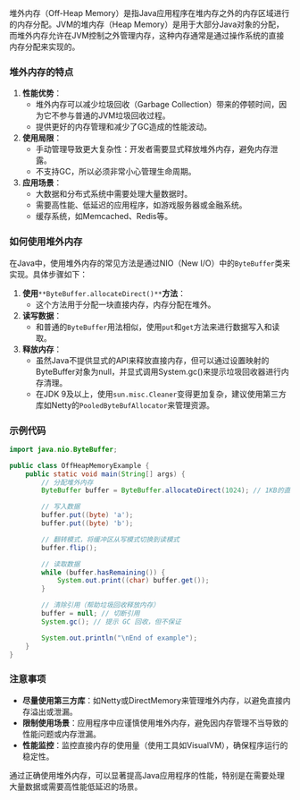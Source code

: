 堆外内存（Off-Heap Memory）是指Java应用程序在堆内存之外的内存区域进行的内存分配。JVM的堆内存（Heap Memory）是用于大部分Java对象的分配，而堆外内存允许在JVM控制之外管理内存，这种内存通常是通过操作系统的直接内存分配来实现的。

### 堆外内存的特点

1. **性能优势**：
    - 堆外内存可以减少垃圾回收（Garbage Collection）带来的停顿时间，因为它不参与普通的JVM垃圾回收过程。
    - 提供更好的内存管理和减少了GC造成的性能波动。
2. **使用局限**：
    - 手动管理导致更大复杂性：开发者需要显式释放堆外内存，避免内存泄露。
    - 不支持GC，所以必须非常小心管理生命周期。
3. **应用场景**：
    - 大数据和分布式系统中需要处理大量数据时。
    - 需要高性能、低延迟的应用程序，如游戏服务器或金融系统。
    - 缓存系统，如Memcached、Redis等。

### 如何使用堆外内存

在Java中，使用堆外内存的常见方法是通过NIO（New I/O）中的`ByteBuffer`类来实现。具体步骤如下：

1. **使用**`**ByteBuffer.allocateDirect()**`**方法**：
    - 这个方法用于分配一块直接内存，内存分配在堆外。
2. **读写数据**：
    - 和普通的`ByteBuffer`用法相似，使用`put`和`get`方法来进行数据写入和读取。
3. **释放内存**：
    - 虽然Java不提供显式的API来释放直接内存，但可以通过设置映射的ByteBuffer对象为null，并显式调用System.gc()来提示垃圾回收器进行内存清理。
    - 在JDK 9及以上，使用`sun.misc.Cleaner`变得更加复杂，建议使用第三方库如Netty的`PooledByteBufAllocator`来管理资源。

### 示例代码

```java
import java.nio.ByteBuffer;  

public class OffHeapMemoryExample {  
    public static void main(String[] args) {  
        // 分配堆外内存  
        ByteBuffer buffer = ByteBuffer.allocateDirect(1024); // 1KB的直接内存  

        // 写入数据  
        buffer.put((byte) 'a');  
        buffer.put((byte) 'b');  

        // 翻转模式，将缓冲区从写模式切换到读模式  
        buffer.flip();  

        // 读取数据  
        while (buffer.hasRemaining()) {  
            System.out.print((char) buffer.get());  
        }  

        // 清除引用（帮助垃圾回收释放内存）  
        buffer = null; // 切断引用  
        System.gc(); // 提示 GC 回收，但不保证  

        System.out.println("\nEnd of example");  
    }  
}
```

### 注意事项

- **尽量使用第三方库**：如Netty或DirectMemory来管理堆外内存，以避免直接内存溢出或泄漏。
- **限制使用场景**：应用程序中应谨慎使用堆外内存，避免因内存管理不当导致的性能问题或内存泄漏。
- **性能监控**：监控直接内存的使用量（使用工具如VisualVM），确保程序运行的稳定性。

通过正确使用堆外内存，可以显著提高Java应用程序的性能，特别是在需要处理大量数据或需要高性能低延迟的场景。
